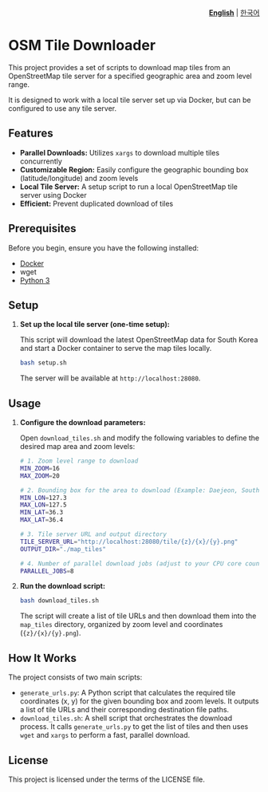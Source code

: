 <div align="right">
  <b><a href="README.md">English</a></b> | <a href="README.ko.md">한국어</a>
</div>

# OSM Tile Downloader

This project provides a set of scripts to download map tiles from an OpenStreetMap tile server for a specified geographic area and zoom level range.

It is designed to work with a local tile server set up via Docker, but can be configured to use any tile server.

## Features

-   **Parallel Downloads:** Utilizes `xargs` to download multiple tiles concurrently
-   **Customizable Region:** Easily configure the geographic bounding box (latitude/longitude) and zoom levels
-   **Local Tile Server:** A setup script to run a local OpenStreetMap tile server using Docker
-   **Efficient:** Prevent duplicated download of tiles

## Prerequisites

Before you begin, ensure you have the following installed:

-   [Docker](https://www.docker.com/get-started)
-   wget
-   [Python 3](https://www.python.org/downloads/)

## Setup

1.  **Set up the local tile server (one-time setup):**

    This script will download the latest OpenStreetMap data for South Korea and start a Docker container to serve the map tiles locally.

    ```bash
    bash setup.sh
    ```

    The server will be available at `http://localhost:28080`.

## Usage

1.  **Configure the download parameters:**

    Open `download_tiles.sh` and modify the following variables to define the desired map area and zoom levels:

    ```bash
    # 1. Zoom level range to download
    MIN_ZOOM=16
    MAX_ZOOM=20

    # 2. Bounding box for the area to download (Example: Daejeon, South Korea)
    MIN_LON=127.3
    MAX_LON=127.5
    MIN_LAT=36.3
    MAX_LAT=36.4

    # 3. Tile server URL and output directory
    TILE_SERVER_URL="http://localhost:28080/tile/{z}/{x}/{y}.png"
    OUTPUT_DIR="./map_tiles"

    # 4. Number of parallel download jobs (adjust to your CPU core count)
    PARALLEL_JOBS=8
    ```

2.  **Run the download script:**

    ```bash
    bash download_tiles.sh
    ```

    The script will create a list of tile URLs and then download them into the `map_tiles` directory, organized by zoom level and coordinates (`{z}/{x}/{y}.png`).

## How It Works

The project consists of two main scripts:

-   `generate_urls.py`: A Python script that calculates the required tile coordinates (x, y) for the given bounding box and zoom levels. It outputs a list of tile URLs and their corresponding destination file paths.
-   `download_tiles.sh`: A shell script that orchestrates the download process. It calls `generate_urls.py` to get the list of tiles and then uses `wget` and `xargs` to perform a fast, parallel download.

## License

This project is licensed under the terms of the LICENSE file.
